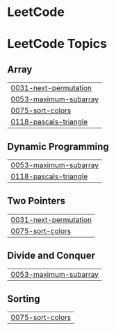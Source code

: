 # LeetCode
<!---LeetCode Topics Start-->
# LeetCode Topics
## Array
|  |
| ------- |
| [0031-next-permutation](https://github.com/DebangshiKundu/LeetCode/tree/master/0031-next-permutation) |
| [0053-maximum-subarray](https://github.com/DebangshiKundu/LeetCode/tree/master/0053-maximum-subarray) |
| [0075-sort-colors](https://github.com/DebangshiKundu/LeetCode/tree/master/0075-sort-colors) |
| [0118-pascals-triangle](https://github.com/DebangshiKundu/LeetCode/tree/master/0118-pascals-triangle) |
## Dynamic Programming
|  |
| ------- |
| [0053-maximum-subarray](https://github.com/DebangshiKundu/LeetCode/tree/master/0053-maximum-subarray) |
| [0118-pascals-triangle](https://github.com/DebangshiKundu/LeetCode/tree/master/0118-pascals-triangle) |
## Two Pointers
|  |
| ------- |
| [0031-next-permutation](https://github.com/DebangshiKundu/LeetCode/tree/master/0031-next-permutation) |
| [0075-sort-colors](https://github.com/DebangshiKundu/LeetCode/tree/master/0075-sort-colors) |
## Divide and Conquer
|  |
| ------- |
| [0053-maximum-subarray](https://github.com/DebangshiKundu/LeetCode/tree/master/0053-maximum-subarray) |
## Sorting
|  |
| ------- |
| [0075-sort-colors](https://github.com/DebangshiKundu/LeetCode/tree/master/0075-sort-colors) |
<!---LeetCode Topics End-->